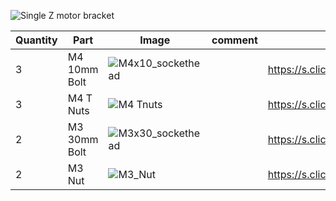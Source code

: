 ![Single Z motor bracket](https://user-images.githubusercontent.com/37383368/138626059-ea999c14-8a24-40b6-ab32-0158955a9a9a.gif)

| Quantity | Part                         | Image             | comment  | Links  |
| ------ | ----                           | -------              | -----  | -----	|
| 3       | M4 10mm Bolt      | ![M4x10_sockethead](https://user-images.githubusercontent.com/37383368/138378191-8c7cd25b-7301-48db-adb6-9778f5427b2c.png) |  |  https://s.click.aliexpress.com/e/_9RMap3  |
| 3       | M4 T Nuts                    | ![M4 Tnuts](https://user-images.githubusercontent.com/37383368/137783436-4e1c6bae-e78c-47b5-b697-86cc7f41cef6.PNG) | | https://s.click.aliexpress.com/e/_AsGUWF |
| 2       | M3 30mm Bolt   | ![M3x30_sockethead](https://user-images.githubusercontent.com/37383368/138626166-43361a5d-6e9f-45d5-9108-7fed1fb10d5b.png) |  | https://s.click.aliexpress.com/e/_9RMap3 |
| 2       | M3 Nut     | ![M3_Nut](https://user-images.githubusercontent.com/37383368/138378072-71b793a3-e16b-4289-8b31-f0a9b3e8b4f9.png)  |    | https://s.click.aliexpress.com/e/_AFJSUp |
